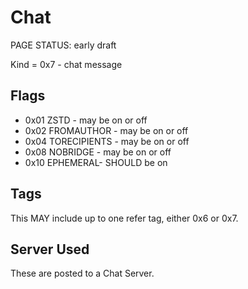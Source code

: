 # Chat

<status>PAGE STATUS: early draft</status>

Kind = 0x7 - chat message

## Flags

* 0x01 ZSTD - may be on or off
* 0x02 FROMAUTHOR - may be on or off
* 0x04 TORECIPIENTS - may be on or off
* 0x08 NOBRIDGE - may be on or off
* 0x10 EPHEMERAL- SHOULD be on

## Tags

This MAY include up to one refer tag, either 0x6 or 0x7.

## Server Used

These are posted to a Chat Server.
